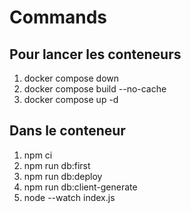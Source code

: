 # Commands

## Pour lancer les conteneurs

1. docker compose down
2. docker compose build --no-cache
3. docker compose up -d

## Dans le conteneur

1. npm ci
2. npm run db:first
3. npm run db:deploy
4. npm run db:client-generate
5. node --watch index.js
